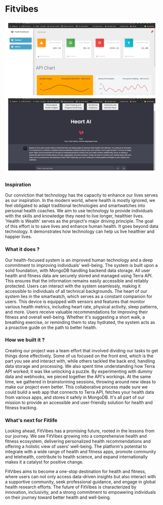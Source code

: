 # Fitvibes
![Home Page](https://raw.githubusercontent.com/sajanpoudel/Fitvibes/5d3ae4ac385403dd8cc8f791f5cbf25383759ac6/fitvibes.png)

<h3>Inspiration</h3>
Our conviction that technology has the capacity to enhance our lives serves as our inspiration. In the modern world, where health is mostly ignored, we feel obligated to adapt traditional technologies and smartwatches into personal health coaches. We aim to use technology to provide individuals with the skills and knowledge they need to live longer, healthier lives. 'Health is Wealth' serves as the project's major driving principle. The goal of this effort is to save lives and enhance human health. It goes beyond data technology. It demonstrates how technology can help us live healthier and happier lives.

<h3>What it does ?</h3>
Our health-focused system is an improved human technology and a deep commitment to improving individuals' well-being. The system is built upon a solid foundation, with MongoDB handling backend data storage. All user health and fitness data are securely stored and managed using Terra API. This ensures that the information remains easily accessible and reliably protected. Users can interact with the system seamlessly, making it accessible to individuals of all technical backgrounds. The heart of our system lies in the smartwatch, which serves as a constant companion for users. This device is equipped with sensors and features that monitor various health metrics, including heart rate, physical activity, sleep patterns, and more. Users receive valuable recommendations for improving their fitness and overall well-being. Whether it's suggesting a short walk, a breathing exercise, or reminding them to stay hydrated, the system acts as a proactive guide on the path to better health.

<h3>How we built it ? </h3>
Creating our project was a team effort that involved dividing our tasks to get things done effectively. Some of us focused on the front end, which is the part you see and interact with, while others tackled the back end, handling data storage and processing. We also spent time understanding how Terra API worked; it was like unlocking a puzzle. By experimenting with dummy data and webhooks, we pieced together the API's workings. At the same time, we gathered in brainstorming sessions, throwing around new ideas to make our project even better. This collaborative process made sure we could build a web app that connects to Terra API, fetches your health data from various apps, and stores it safely in MongoDB. It's all part of our mission to provide an accessible and user-friendly solution for health and fitness tracking.

<h3> What's next for Fitlife </h3>
Looking ahead, FitVibes has a promising future, rooted in the lessons from our journey. We see FitVibes growing into a comprehensive health and fitness ecosystem, delivering personalized health recommendations and offering a holistic view of users' well-being. The platform's potential to integrate with a wide range of health and fitness apps, promote community and telehealth, contribute to health science, and expand internationally makes it a catalyst for positive change.

FitVibes aims to become a one-stop destination for health and fitness, where users can not only access data-driven insights but also interact with a supportive community, seek professional guidance, and engage in global health research efforts. The future of FitVibes is characterized by innovation, inclusivity, and a strong commitment to empowering individuals on their journey toward better health and well-being.
